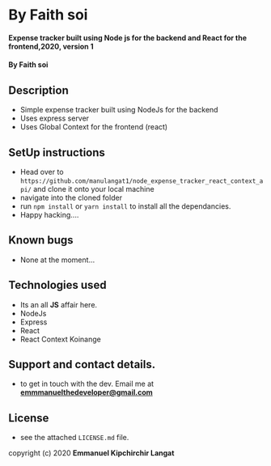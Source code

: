 # By Faith soi

#### Expense tracker built using Node js for the backend and React for the frontend,**2020, version 1**

#### By **Faith soi**

## Description
* Simple expense tracker built using NodeJs for the backend
* Uses express server
* Uses Global Context for the frontend (react)

## SetUp instructions
* Head over to `https://github.com/manulangat1/node_expense_tracker_react_context_api/` and clone it onto your local machine 
* navigate into the cloned folder
* run `npm install` or `yarn install` to install all the dependancies.
* Happy hacking....

## Known bugs
* None at the moment...

## Technologies used
* Its an all **JS** affair here.
* NodeJs 
* Express 
* React 
* React Context Koinange

## Support and contact details.
* to get in touch with the dev. Email me at **emmmanuelthedeveloper@gmail.com**

## License
* see the attached `LICENSE.md` file.


copyright (c) 2020 **Emmanuel Kipchirchir Langat**
